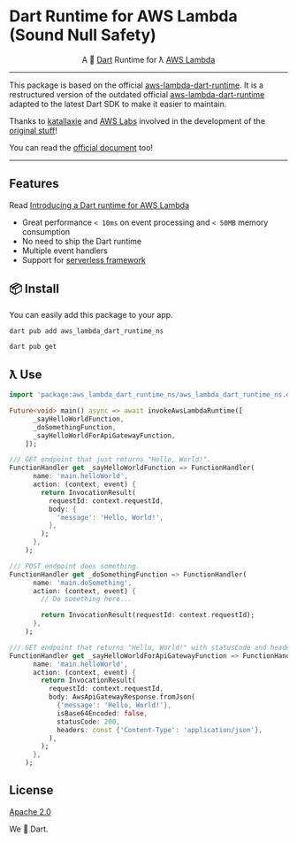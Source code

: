 # Dart Runtime for AWS Lambda **(Sound Null Safety)**

<p align="center">
   A 🎯 <a href="https://dart.dev/">Dart</a> Runtime for ƛ <a href="https://aws.amazon.com/lambda/">AWS Lambda</a>
</p>

---

This package is based on the official [aws-lambda-dart-runtime](https://github.com/awslabs/aws-lambda-dart-runtime).
It is a restructured version of the outdated official [aws-lambda-dart-runtime](https://github.com/awslabs/aws-lambda-dart-runtime) adapted to the latest Dart SDK to make it easier to maintain.

Thanks to [katallaxie](https://github.com/katallaxie) and [AWS Labs](https://github.com/awslabs)
involved in the development of the [original stuff](https://github.com/awslabs/aws-lambda-dart-runtime)!

You can read the [official document](https://github.com/awslabs/aws-lambda-dart-runtime/blob/master/README.md) too!

---

## Features

Read [Introducing a Dart runtime for AWS Lambda](https://aws.amazon.com/de/blogs/opensource/introducing-a-dart-runtime-for-aws-lambda/)

- Great performance `< 10ms` on event processing and `< 50MB` memory consumption
- No need to ship the Dart runtime
- Multiple event handlers
- Support for [serverless framework](https://github.com/awslabs/aws-lambda-dart-runtime/blob/master/README.md#-serverless-framework-experimental)

## 📦 Install

You can easily add this package to your app.

```bash
dart pub add aws_lambda_dart_runtime_ns
```

```bash
dart pub get
```

## ƛ Use

```dart
import 'package:aws_lambda_dart_runtime_ns/aws_lambda_dart_runtime_ns.dart';

Future<void> main() async => await invokeAwsLambdaRuntime([
      _sayHelloWorldFunction,
      _doSomethingFunction,
      _sayHelloWorldForApiGatewayFunction,
    ]);

/// GET endpoint that just returns "Hello, World!".
FunctionHandler get _sayHelloWorldFunction => FunctionHandler(
      name: 'main.helloWorld',
      action: (context, event) {
        return InvocationResult(
          requestId: context.requestId,
          body: {
            'message': 'Hello, World!',
          },
        );
      },
    );

/// POST endpoint does something.
FunctionHandler get _doSomethingFunction => FunctionHandler(
      name: 'main.doSomething',
      action: (context, event) {
        // Do something here...

        return InvocationResult(requestId: context.requestId);
      },
    );

/// GET endpoint that returns "Hello, World!" with statusCode and headers.
FunctionHandler get _sayHelloWorldForApiGatewayFunction => FunctionHandler(
      name: 'main.helloWorld',
      action: (context, event) {
        return InvocationResult(
          requestId: context.requestId,
          body: AwsApiGatewayResponse.fromJson(
            {'message': 'Hello, World!'},
            isBase64Encoded: false,
            statusCode: 200,
            headers: const {'Content-Type': 'application/json'},
          ),
        );
      },
    );
```

## License

[Apache 2.0](/LICENSE)

We :blue_heart: Dart.
